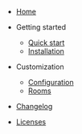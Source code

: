 * [Home](/)

* Getting started

  * [Quick start](readme.md)
  * [Installation](installation.md)

* Customization
  * [Configuration](configuration.md)
  * [Rooms](rooms.md)

* [Changelog](changelog.md)
* [Licenses](licenses.md)